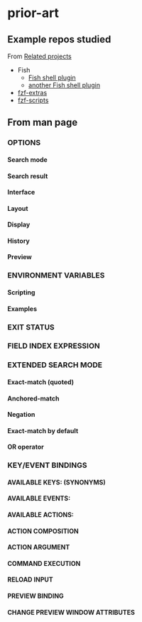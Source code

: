# prior-art

## Example repos studied

From [Related projects](https://github.com/junegunn/fzf/wiki/Related-projects)

- Fish
  - [Fish shell plugin](https://github.com/PatrickF1/fzf.fish)
  - [another Fish shell plugin](https://github.com/jethrokuan/fzf)
- [fzf-extras](https://github.com/atweiden/fzf-extras)
- [fzf-scripts](https://github.com/DanielFGray/fzf-scripts)

## From man page

### OPTIONS

#### Search mode

#### Search result

#### Interface

#### Layout

#### Display

#### History

#### Preview

### ENVIRONMENT VARIABLES

#### Scripting

#### Examples

### EXIT STATUS

### FIELD INDEX EXPRESSION

### EXTENDED SEARCH MODE

#### Exact-match (quoted)

#### Anchored-match

#### Negation

#### Exact-match by default

#### OR operator

### KEY/EVENT BINDINGS

#### AVAILABLE KEYS: (SYNONYMS)

#### AVAILABLE EVENTS:

#### AVAILABLE ACTIONS:

#### ACTION COMPOSITION

#### ACTION ARGUMENT

#### COMMAND EXECUTION

#### RELOAD INPUT

#### PREVIEW BINDING

#### CHANGE PREVIEW WINDOW ATTRIBUTES
